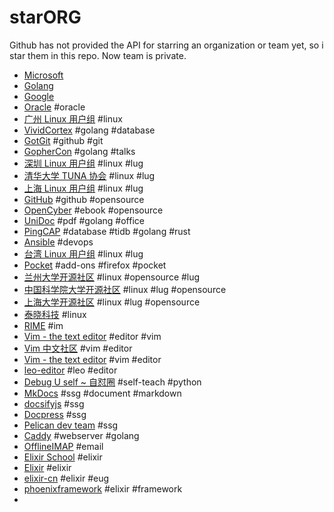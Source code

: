 # starORG

Github has not provided the API for starring an organization or team yet, so i star them in this repo. Now team is private.

- [Microsoft](https://github.com/microsoft)
- [Golang](https://github.com/golang)
- [Google](https://github.com/google)
- [Oracle](https://github.com/oracle) #oracle
- [广州 Linux 用户组](https://github.com/gzlug) #linux
- [VividCortex](https://github.com/VividCortex) #golang #database
- [GotGit](https://github.com/gotgit) #github #git
- [GopherCon](https://github.com/gophercon) #golang #talks
- [深圳 Linux 用户组](https://github.com/shenzhenlug) #linux #lug
- [清华大学 TUNA 协会](https://github.com/tuna/) #linux #lug
- [上海 Linux 用户组](https://github.com/shanghailug) #linux #lug
- [GitHub](https://github.com/github) #github #opensource
- [OpenCyber](https://github.com/OpenCyberTranslationProject) #ebook #opensource
- [UniDoc](https://github.com/unidoc) #pdf #golang #office
- [PingCAP](https://github.com/pingcap) #database #tidb #golang #rust
- [Ansible](https://github.com/ansible) #devops
- [台湾 Linux 用户组](https://github.com/linux-taiwan) #linux #lug
- [Pocket](https://github.com/Pocket) #add-ons #firefox #pocket
- [兰州大学开源社区](https://github.com/LZUOSS) #linux #opensource #lug
- [中国科学院大学开源社区](https://github.com/opencas) #linux #lug #opensource
- [上海大学开源社区](https://github.com/shuosc) #linux #lug #opensource
- [泰晓科技](https://github.com/tinyclub) #linux
- [RIME](https://github.com/rime) #im
- [Vim - the text editor](https://github.com/vim) #editor #vim
- [Vim 中文社区](https://github.com/vim-china) #vim #editor
- [Vim - the text editor](https://github.com/vim) #vim #editor
- [leo-editor](https://github.com/leo-editor) #leo #editor
- [Debug U self ~ 自怼圈](https://github.com/DebugUself) #self-teach #python
- [MkDocs](https://github.com/mkdocs) #ssg #document #markdown
- [docsifyjs](https://github.com/docsifyjs) #ssg 
- [Docpress](https://github.com/docpress) #ssg
- [Pelican dev team](https://github.com/getpelican) #ssg
- [Caddy](https://github.com/caddyserver) #webserver #golang
- [OfflineIMAP](https://github.com/OfflineIMAP) #email
- [Elixir School](https://github.com/elixirschool) #elixir
- [Elixir](https://github.com/elixir-lang) #elixir
- [elixir-cn](https://github.com/elixir-cn) #elixir #eug
- [phoenixframework](https://github.com/phoenixframework) #elixir #framework
- 